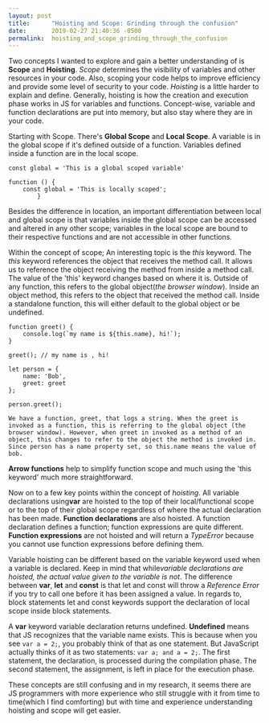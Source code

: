 ```yaml
---
layout: post
title:      "Hoisting and Scope: Grinding through the confusion"
date:       2019-02-27 21:40:36 -0500
permalink:  hoisting_and_scope_grinding_through_the_confusion
---
```





Two concepts I wanted to explore and gain a better understanding of is **Scope** and **Hoisting**. *Scope* determines the visibility of variables and other resources in your code. Also, scoping your code helps to improve efficiency and provide some level of security to your code. *Hoisting* is a little harder to explain and define. Generally, hoisting is how the creation and execution phase works in JS for variables and functions. Concept-wise, variable and function declarations are put into memory, but also stay where they are in your code.

Starting with Scope. There's **Global Scope** and **Local Scope**. A variable is in the global scope if it's defined outside of a function. Variables defined inside a function are in the local scope. 

```
const global = 'This is a global scoped variable'

function () {
    const global = 'This is locally scoped';
		}
```

Besides the difference in location, an important differentiation between local and global scope is that variables inside the global scope can be accessed and altered in any other scope;  variables in the local scope are bound to their respective functions and are not accessible in other functions.

Within the concept of scope; An interesting topic is the *this* keyword. The *this* keyword references the object that receives the method call. It allows us to reference the object receiving the method from inside a method call. The value of the 'this' keyword changes based on where it is. Outside of any function, this refers to the global object(*the browser window*). Inside an object method, this refers to the object that received the method call. Inside a standalone function, this will either default to the global object or be undefined.

```
function greet() {
    console.log(`my name is ${this.name}, hi!`);
}
 
greet(); // my name is , hi!
 
let person = {
    name: 'Bob',
    greet: greet
};
 
person.greet();

We have a function, greet, that logs a string. When the greet is invoked as a function, this is referring to the global object (the browser window). However, when greet in invoked as a method of an object, this changes to refer to the object the method is invoked in. Since person has a name property set, so this.name means the value of bob. 
```
	
**Arrow functions** help to simplify function scope and much using the 'this keyword' much more straightforward. 


Now on to a few key points within the concept of *hoisting*. All variable declarations using**var**  are hoisted to the top of their local/functional scope or to the top of their global scope regardless of where the actual declaration has been made. **Function declarations** are also hoisted. 
A function declaration defines a function; function expressions are quite different. 
**Function expressions** are not hoisted and will return a *TypeError* because you cannot use function expressions before defining them. 

Variable hoisting can be different based on the variable keyword used when a variable is declared. Keep in mind that while*variable declarations are hoisted, the actual value given to the variable is not*. The difference between **var**, **let** and **const** is that let and const will throw a *Reference Error* if you try to call one before it has been assigned a value. In regards to, block statements let and const keywords support the declaration of local scope inside block statements.

A **var** keyword variable declaration returns undefined. **Undefined** means that JS recognizes that the variable name exists. This is because when you see ```var a = 2;```, you probably think of that as one statement. But JavaScript actually thinks of it as two statements: ```var a; and a = 2;```. The first statement, the declaration, is processed during the compilation phase. The second statement, the assignment, is left in place for the execution phase.

These concepts are still confusing and in my research, it seems there are JS programmers with more experience who still struggle with it from time to time(which I find comforting) but with time and experience understanding hoisting and scope will get easier. 

